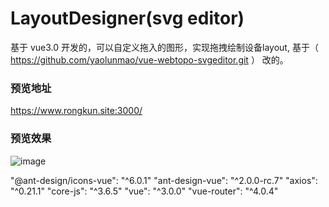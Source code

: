 # LayoutDesigner(svg editor)
基于 vue3.0 开发的，可以自定义拖入的图形，实现拖拽绘制设备layout, 基于（ https://github.com/yaolunmao/vue-webtopo-svgeditor.git ） 改的。

### 预览地址
https://www.rongkun.site:3000/

### 预览效果
![image](https://user-images.githubusercontent.com/26423565/117627326-a1ada300-b1aa-11eb-9472-0db1086efc51.png)


"@ant-design/icons-vue": "^6.0.1"
"ant-design-vue": "^2.0.0-rc.7"
"axios": "^0.21.1"
"core-js": "^3.6.5"
"vue": "^3.0.0"
"vue-router": "^4.0.4"
